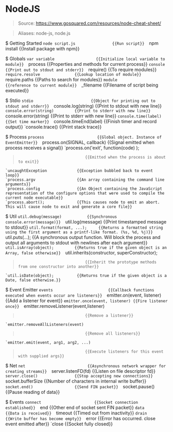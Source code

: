 # NodeJS

> Source: https://www.gosquared.com/resources/node-cheat-sheet/

> Aliases: node-js, node.js

$ Getting Started
    `node script.js                {{Run script}} 
    `npm install <package>         {{Install package with npm}} 

$ Globals
    `var variable                  {{Initialize local variable to module}} 
    `process                       {{Properties and methods for current process}} 
    `console                       {{Print out to stdout and stderr}} 
    `require()                     {{To require modules}} 
    `require.resolve               {{Lookup location of module}} 
    `require.paths                 {{Paths to search for modules}} 
    `module                        {{reference to current module}} 
    `_filename                     {{Filename of script being executed}} 

$ Stdio
    `stdio                         {{Object for printing out to stdout and stderr}} 
    `console.log(string)           {{Print to stdout with new line}} 
    `console.error(string)         {{Print to stderr with new line}} 
    `console.error(string)         {{Print to stderr with new line}} 
    `console.time(label)           {{Set time marker}} 
    `console.timeEnd(label)        {{Finish timer and record output}} 
    `console.trace()               {{Print stack trace}} 

$ Process
    `process                       {{Global object. Instance of EventEmitter}} 
    `process.on(SIGNAL, callback)  {{Signal emitted when process receives a signal}} 
    `process.on('exit', function(code) );
>                                  {{Emitted when the process is about to exit}} 
    `uncaughtException             {{Exception bubbled back to event loop}} 
    `process.argv                  {{An array containing the command line arguments}} 
    `process.config                {{An Object containing the JavaScript representation of the configure options that were used to compile the current node executable}} 
    `process.abort();              {{This causes node to emit an abort. This will cause node to exit and generate a core file}} 

$ Util
    `util.debug(message)           {{Synchronous console.error(message)}} 
    `util.log(message)             {{Print timestamped message to stdout}} 
    `util.format(format, ...);     {{Returns a formatted string using the first argument as a printf-like format. (%s, %d, %j)}} 
    `util.puts(...);               {{A synchronous output function. Will block the process and output all arguments to stdout with newlines after each argument}} 
    `util.isArray(object);         {{Returns true if the given object is an Array, false otherwise}} 
    `util.inherits(constructor, superConstructor);
>                                  {{Inherit the prototype methods from one constructor into another}} 
    `util.isDate(object);          {{Returns true if the given object is a Date, false otherwise.}} 

$ Event Emitter
    `events                        {{Callback functions executed when events occur are listeners}} 
    `emitter.on(event, listener)   {{Add a listener for event}} 
    `emitter.once(event, listener) {{Fire listener once}} 
    `emitter.removeListener(event,listener)
>                                  {{Remove a listener}} 
    `emitter.removeAllListeners(event)
>                                  {{Remove all listeners}} 
    `emitter.emit(event, arg1, arg2, ...)
>                                  {{Execute listeners for this event with supplied args}} 

$ Net
    `net                           {{Asynchronous network wrapper for creating streams}} 
    `server.listenFD(fd)           {{Listen on file descriptor fd}} 
    `server.close()                {{Stop accepting new connections}} 
    `socket.bufferSize             {{Number of characters in internal write buffer}} 
    `socket.end()                  {{Send FIN packet}} 
    `socket.pause()                {{Pause reading of data}} 

$ Events
    `connect                       {{Socket connection established}} 
    `end                           {{Other end of socket sent FIN packet}} 
    `data                          {{Data is received}} 
    `timeout                       {{Timed out from inactivity}} 
    `drain                         {{Write buffer has become empty}} 
    `error                         {{Error has occurred. close event emitted after}} 
    `close                         {{Socket fully closed}} 

